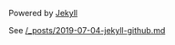 Powered by [Jekyll](https://jekyllrb.com/)

See [/_posts/2019-07-04-jekyll-github.md](/_posts/2019-07-04-jekyll-github.md)
